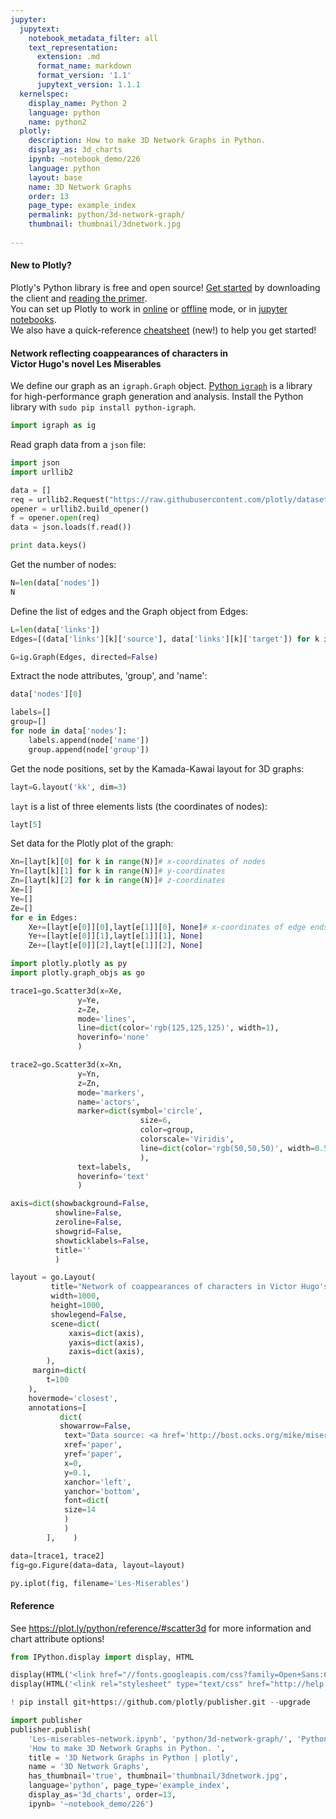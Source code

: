 ```yaml
---
jupyter:
  jupytext:
    notebook_metadata_filter: all
    text_representation:
      extension: .md
      format_name: markdown
      format_version: '1.1'
      jupytext_version: 1.1.1
  kernelspec:
    display_name: Python 2
    language: python
    name: python2
  plotly:
    description: How to make 3D Network Graphs in Python.
    display_as: 3d_charts
    ipynb: ~notebook_demo/226
    language: python
    layout: base
    name: 3D Network Graphs
    order: 13
    page_type: example_index
    permalink: python/3d-network-graph/
    thumbnail: thumbnail/3dnetwork.jpg
    
---
```


#### New to Plotly?
Plotly's Python library is free and open source! [Get started](https://plot.ly/python/getting-started/) by downloading the client and [reading the primer](https://plot.ly/python/getting-started/).
<br>You can set up Plotly to work in [online](https://plot.ly/python/getting-started/#initialization-for-online-plotting) or [offline](https://plot.ly/python/getting-started/#initialization-for-offline-plotting) mode, or in [jupyter notebooks](https://plot.ly/python/getting-started/#start-plotting-online).
<br>We also have a quick-reference [cheatsheet](https://images.plot.ly/plotly-documentation/images/python_cheat_sheet.pdf) (new!) to help you get started!


#### Network reflecting coappearances of characters in <br>Victor Hugo's novel Les Miserables


We define our graph as an `igraph.Graph` object. [Python `igraph`](http://igraph.org/python/)
is a library for high-performance graph generation  and analysis. Install the Python library with `sudo pip install python-igraph`.

```python
import igraph as ig
```

Read graph data from a `json` file:

```python
import json
import urllib2

data = []
req = urllib2.Request("https://raw.githubusercontent.com/plotly/datasets/master/miserables.json")
opener = urllib2.build_opener()
f = opener.open(req)
data = json.loads(f.read())

print data.keys()
```

Get the number of nodes:

```python
N=len(data['nodes'])
N
```

Define the list of edges and the Graph object from Edges:

```python
L=len(data['links'])
Edges=[(data['links'][k]['source'], data['links'][k]['target']) for k in range(L)]

G=ig.Graph(Edges, directed=False)
```

Extract the node attributes, 'group', and 'name':

```python
data['nodes'][0]
```

```python
labels=[]
group=[]
for node in data['nodes']:
    labels.append(node['name'])
    group.append(node['group'])
```

Get the node positions, set by the Kamada-Kawai layout for 3D graphs:

```python
layt=G.layout('kk', dim=3)
```

`layt` is a list of three elements lists (the coordinates of nodes):

```python
layt[5]
```

Set data for the Plotly plot of the graph:

```python
Xn=[layt[k][0] for k in range(N)]# x-coordinates of nodes
Yn=[layt[k][1] for k in range(N)]# y-coordinates
Zn=[layt[k][2] for k in range(N)]# z-coordinates
Xe=[]
Ye=[]
Ze=[]
for e in Edges:
    Xe+=[layt[e[0]][0],layt[e[1]][0], None]# x-coordinates of edge ends
    Ye+=[layt[e[0]][1],layt[e[1]][1], None]
    Ze+=[layt[e[0]][2],layt[e[1]][2], None]
```

```python
import plotly.plotly as py
import plotly.graph_objs as go

trace1=go.Scatter3d(x=Xe,
               y=Ye,
               z=Ze,
               mode='lines',
               line=dict(color='rgb(125,125,125)', width=1),
               hoverinfo='none'
               )

trace2=go.Scatter3d(x=Xn,
               y=Yn,
               z=Zn,
               mode='markers',
               name='actors',
               marker=dict(symbol='circle',
                             size=6,
                             color=group,
                             colorscale='Viridis',
                             line=dict(color='rgb(50,50,50)', width=0.5)
                             ),
               text=labels,
               hoverinfo='text'
               )

axis=dict(showbackground=False,
          showline=False,
          zeroline=False,
          showgrid=False,
          showticklabels=False,
          title=''
          )

layout = go.Layout(
         title="Network of coappearances of characters in Victor Hugo's novel<br> Les Miserables (3D visualization)",
         width=1000,
         height=1000,
         showlegend=False,
         scene=dict(
             xaxis=dict(axis),
             yaxis=dict(axis),
             zaxis=dict(axis),
        ),
     margin=dict(
        t=100
    ),
    hovermode='closest',
    annotations=[
           dict(
           showarrow=False,
            text="Data source: <a href='http://bost.ocks.org/mike/miserables/miserables.json'>[1] miserables.json</a>",
            xref='paper',
            yref='paper',
            x=0,
            y=0.1,
            xanchor='left',
            yanchor='bottom',
            font=dict(
            size=14
            )
            )
        ],    )
```

```python
data=[trace1, trace2]
fig=go.Figure(data=data, layout=layout)

py.iplot(fig, filename='Les-Miserables')
```

#### Reference
See https://plot.ly/python/reference/#scatter3d for more information and chart attribute options!

```python
from IPython.display import display, HTML

display(HTML('<link href="//fonts.googleapis.com/css?family=Open+Sans:600,400,300,200|Inconsolata|Ubuntu+Mono:400,700" rel="stylesheet" type="text/css" />'))
display(HTML('<link rel="stylesheet" type="text/css" href="http://help.plot.ly/documentation/all_static/css/ipython-notebook-custom.css">'))

! pip install git+https://github.com/plotly/publisher.git --upgrade

import publisher
publisher.publish(
    'Les-miserables-network.ipynb', 'python/3d-network-graph/', 'Python 3D Network Graphs',
    'How to make 3D Network Graphs in Python. ',
    title = '3D Network Graphs in Python | plotly',
    name = '3D Network Graphs',
    has_thumbnail='true', thumbnail='thumbnail/3dnetwork.jpg',
    language='python', page_type='example_index',
    display_as='3d_charts', order=13,
    ipynb= '~notebook_demo/226')
```

```python

```
